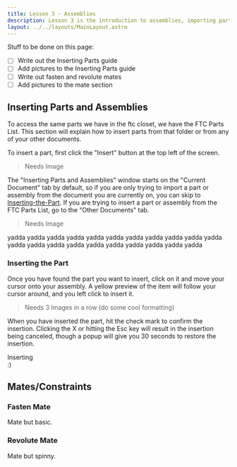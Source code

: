 ```yaml
---
title: Lesson 3 - Assemblies
description: Lesson 3 is the introduction to assemblies, importing parts, and basic mates.
layout: ../../layouts/MainLayout.astro
---
```

Stuff to be done on this page:  
-[ ] Write out the Inserting Parts guide
-[ ] Add pictures to the Inserting Parts guide
-[ ] Write out fasten and revolute mates
-[ ] Add pictures to the mate section

## Inserting Parts and Assemblies
  To access the same parts we have in the ftc closet, we have the FTC Parts List. This section will explain how to insert parts from that folder or from any of your other documents.  

  To insert a part, first click the "Insert" button at the top left of the screen.
> Needs Image

  The "Inserting Parts and Assemblies" window starts on the "Current Document" tab by default, so if you are only trying to import a part or assembly from the document you are currently on, you can skip to [Inserting-the-Part](###inserting-the-part). If you are trying to insert a part or assembly from the FTC Parts List, go to the "Other Documents" tab.
> Needs Image

yadda 
yadda
yadda
yadda 
yadda
yadda
yadda 
yadda
yadda
yadda 
yadda
yadda
yadda 
yadda
yadda
yadda 
yadda
yadda
yadda 
yadda
yadda

### Inserting the Part
  Once you have found the part you want to insert, click on it and move your cursor onto your assembly. A yellow preview of the item will follow your cursor around, and you left click to insert it.
> Needs 3 Images          in          a         row  (do some cool formatting)

  When you have inserted the part, hit the check mark to confirm the insertion. Clicking the X or hitting the Esc key will result in the insertion being canceled, though a popup will give you 30 seconds to restore the insertion.

<summary> Inserting </summary>
  :)

## Mates/Constraints
### Fasten Mate
Mate but basic.

### Revolute Mate
Mate but spinny.
